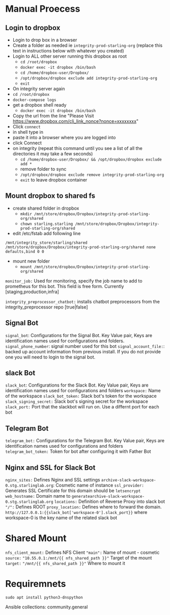 # Manual Proecess

## Login to dropbox
- Login to drop box in a browser
- Create a folder as needed ie `integrity-prod-starling-org` (replace this text in instructions below with whatever you created)
- Login to ALL other server running this dropbox  as root
  - `cd /root/dropbox`
  - `docker exec -it dropbox /bin/bash`
  - `cd /home/dropbox-user/Dropbox/`
  - `/opt/dropbox/dropbox exclude add integrity-prod-starling-org`
  - `exit`
- On integrity server again
- `cd /root/dropbox`
- `docker-compose logs`
- get a dropbox shell ready 
    - `docker exec -it dropbox /bin/bash`
- Copy the url from the line "Please Visit https://www.dropbox.com/cli_link_nonce?nonce=xxxxxxxx"
- Click `connect`
- in shell type in
- paste it into a browser where you are logged into 
- click Connect
- on integrity (repeat this command until you see a list of all the directories it may take a few seconds)
    - `cd /home/dropbox-user/Dropbox/ && /opt/dropbox/dropbox exclude add * `
    - remove folder to sync
    - `/opt/dropbox/dropbox exclude remove integrity-prod-starling-org`
    - `exit` to leave dropbox container

## Mount dropbox to shared fs
- create shared folder in dropbox
    - `mkdir /mnt/store/dropbox/Dropbox/integrity-prod-starling-org/shared`
    - `chown starling.starling /mnt/store/dropbox/Dropbox/integrity-prod-starling-org/shared`
- edit /etc/fstab add following line
```
/mnt/integrity_store/starling/shared /mnt/store/dropbox/Dropbox/integrity-prod-starling-org/shared none defaults,bind 0 0
```
- mount new folder
    - `mount /mnt/store/dropbox/Dropbox/integrity-prod-starling-org/shared`


`monitor_job:` Used for monitoring, specify the job name to add to prometheus for this bot. This field is free form. Currently [staging,production,infra]  

`integrity_preprocessor_chatbot:` installs chatbot preprocessors from the integrity_preprocessor repo [true|false]

## Signal Bot
`signal_bot`: Configurations for the Signal Bot. Key Value pair, Keys are identification names used for configurations and folders.
`signal_phone_number`: signal number used for this bot
`signal_account_file:`: backed up account information from previous install. If you do not provide one you will need to login to the signal bot.

## slack Bot
`slack_bot`: Configurations for the Slack Bot. Key Value pair, Keys are identification names used for configurations and folders
`workspace:` Name of the workspace 
`slack_bot_token:` Slack bot's token for the workspace
`slack_signing_secret:` Slack bot's signing secret for the workspace
`slack_port:` Port that the slackbot will run on. Use a differnt port for each bot

## Telegram Bot
`telegram_bot:` Configurations for the Telegram Bot. Key Value pair, Keys are identification names used for configurations and folders
`telegram_bot_token:` Token for bot after configuring it with Father Bot


## Nginx and SSL for Slack Bot
`nginx_sites:` Defines Nginx and SSL settings 
`archive-slack-workspace-0.stg.starlinglab.org`: Cosmetic name of instance
`ssl_provider:` Generates SSL Certificate for this domain should be `letsencrypt` 
`web_hostname:` Domain name to `generatearchive-slack-workspace-0.stg.starlinglab.org`
`locations:` Definition of Reverse Proxy into slack bot
`"/":` Defines ROOT 
`proxy_location:` Defines where to forward the domain. `http://127.0.0.1:{{slack_bot['workspace-0'].slack_port}}`  where workspace-0 is the key name of the related slack bot

# Shared Mount
`nfs_client_mount:` Defines NFS Client
`"main":` Name of mount - cosmetic
`source:` `"10.55.0.1:/mnt/{{ nfs_shared_path }}"` Target of the mount
`target:` `"/mnt/{{ nfs_shared_path }}"` Where to mount it

# Requiremnets
`sudo apt install python3-dnspython`

Ansible collections:
community.general

